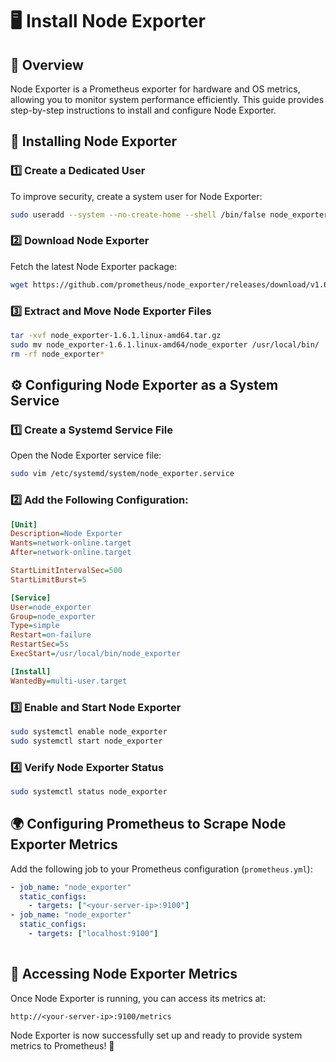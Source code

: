 # 🖥️ Install Node Exporter

## 📖 Overview
Node Exporter is a Prometheus exporter for hardware and OS metrics, allowing you to monitor system performance efficiently. This guide provides step-by-step instructions to install and configure Node Exporter.

## 🔧 Installing Node Exporter

### 1️⃣ Create a Dedicated User
To improve security, create a system user for Node Exporter:
```sh
sudo useradd --system --no-create-home --shell /bin/false node_exporter
```

### 2️⃣ Download Node Exporter
Fetch the latest Node Exporter package:
```sh
wget https://github.com/prometheus/node_exporter/releases/download/v1.6.1/node_exporter-1.6.1.linux-amd64.tar.gz
```

### 3️⃣ Extract and Move Node Exporter Files
```sh
tar -xvf node_exporter-1.6.1.linux-amd64.tar.gz
sudo mv node_exporter-1.6.1.linux-amd64/node_exporter /usr/local/bin/
rm -rf node_exporter*
```

## ⚙️ Configuring Node Exporter as a System Service

### 1️⃣ Create a Systemd Service File
Open the Node Exporter service file:
```sh
sudo vim /etc/systemd/system/node_exporter.service
```

### 2️⃣ Add the Following Configuration:
```ini
[Unit]
Description=Node Exporter
Wants=network-online.target
After=network-online.target

StartLimitIntervalSec=500
StartLimitBurst=5

[Service]
User=node_exporter
Group=node_exporter
Type=simple
Restart=on-failure
RestartSec=5s
ExecStart=/usr/local/bin/node_exporter

[Install]
WantedBy=multi-user.target
```

### 3️⃣ Enable and Start Node Exporter
```sh
sudo systemctl enable node_exporter
sudo systemctl start node_exporter
```

### 4️⃣ Verify Node Exporter Status
```sh
sudo systemctl status node_exporter
```

## 🌍 Configuring Prometheus to Scrape Node Exporter Metrics
Add the following job to your Prometheus configuration (`prometheus.yml`):
```yaml
- job_name: "node_exporter"
  static_configs:
    - targets: ["<your-server-ip>:9100"]
- job_name: "node_exporter"
  static_configs:
    - targets: ["localhost:9100"]
    
```

## 🔗 Accessing Node Exporter Metrics
Once Node Exporter is running, you can access its metrics at:
```
http://<your-server-ip>:9100/metrics
```

Node Exporter is now successfully set up and ready to provide system metrics to Prometheus! 🚀
